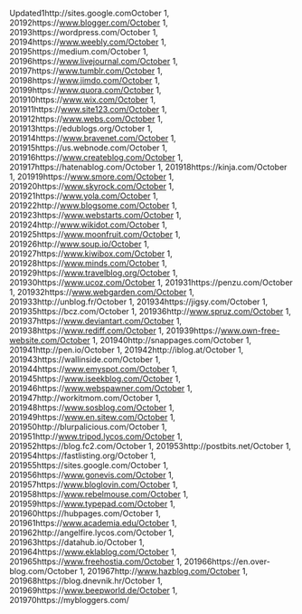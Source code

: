Updated1http://sites.google.comOctober 1, 20192https://www.blogger.com/October 1, 20193https://wordpress.com/October 1, 20194https://www.weebly.com/October 1, 20195https://medium.com/October 1, 20196https://www.livejournal.com/October 1, 20197https://www.tumblr.com/October 1, 20198https://www.jimdo.com/October 1, 20199https://www.quora.com/October 1, 201910https://www.wix.com/October 1, 201911https://www.site123.com/October 1, 201912https://www.webs.com/October 1, 201913https://edublogs.org/October 1, 201914https://www.bravenet.com/October 1, 201915https://us.webnode.com/October 1, 201916https://www.createblog.com/October 1, 201917https://hatenablog.com/October 1, 201918https://kinja.com/October 1, 201919https://www.smore.com/October 1, 201920https://www.skyrock.com/October 1, 201921https://www.yola.com/October 1, 201922http://www.blogsome.com/October 1, 201923https://www.webstarts.com/October 1, 201924http://www.wikidot.com/October 1, 201925https://www.moonfruit.com/October 1, 201926http://www.soup.io/October 1, 201927https://www.kiwibox.com/October 1, 201928https://www.minds.com/October 1, 201929https://www.travelblog.org/October 1, 201930https://www.ucoz.com/October 1, 201931https://penzu.com/October 1, 201932https://www.webgarden.com/October 1, 201933http://unblog.fr/October 1, 201934https://jigsy.com/October 1, 201935https://bcz.com/October 1, 201936http://www.spruz.com/October 1, 201937https://www.deviantart.com/October 1, 201938https://www.rediff.com/October 1, 201939https://www.own-free-website.com/October 1, 201940http://snappages.com/October 1, 201941http://pen.io/October 1, 201942http://iblog.at/October 1, 201943https://wallinside.com/October 1, 201944https://www.emyspot.com/October 1, 201945https://www.iseekblog.com/October 1, 201946https://www.webspawner.com/October 1, 201947http://workitmom.com/October 1, 201948https://www.sosblog.com/October 1, 201949https://www.en.sitew.com/October 1, 201950http://blurpalicious.com/October 1, 201951http://www.tripod.lycos.com/October 1, 201952https://blog.fc2.com/October 1, 201953http://postbits.net/October 1, 201954https://fastlisting.org/October 1, 201955https://sites.google.com/October 1, 201956https://www.gonevis.com/October 1, 201957https://www.bloglovin.com/October 1, 201958https://www.rebelmouse.com/October 1, 201959https://www.typepad.com/October 1, 201960https://hubpages.com/October 1, 201961https://www.academia.edu/October 1, 201962http://angelfire.lycos.com/October 1, 201963https://datahub.io/October 1, 201964https://www.eklablog.com/October 1, 201965https://www.freehostia.com/October 1, 201966https://en.over-blog.com/October 1, 201967http://www.hazblog.com/October 1, 201968https://blog.dnevnik.hr/October 1, 201969https://www.beepworld.de/October 1, 201970https://mybloggers.com/
